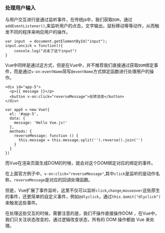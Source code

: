 ### 处理用户输入

与用户交互进行是通过监听事件，在传统js中，我们获取`DOM`，通过`addEventListener()`,来监听用户的点击，文字输出，鼠标移动等等动作，从而触发不同的程序来响应用户的操作。
```
var input  = document.getElementById("input");
input.oncick = function(){
    console.log("点击了这个input")
}
```

Vue中同样是通过这方式，但是在Vue中，并不推荐我们直接通过获取`DOM`绑定事件，而是通过`v-on:eventName`简写`@eventName`方式绑定函数进行处理用户的操作。

```
<div id="app-5">
  <p>{{ message }}</p>
  <button v-on:click="reverseMessage">反转消息</button>
</div>

var app5 = new Vue({
  el: '#app-5',
  data: {
    message: 'Hello Vue.js!'
  },
  methods: {
    reverseMessage: function () {
      this.message = this.message.split('').reverse().join('')
    }
  }
})
```
而Vue在渲染页面生成DOM的时候，就会对这个DOM绑定对应的绑定的事件。

在上面官方例子中，`v-on:click="reverseMessage"`,其中`click`是监听的是动作名称，`reverseMessage`是对应的回调处理函数。

但是，Vue扩展了事件监听，这里不仅可以监听`click`,`change`,`mouseover`这些原生的事件，还更简单的自定义事件，例如`@dlyclick`，通过`this.$emit("dlyclick")`来触发这些事件。

在处理这些交互的时候，需要注意的是，我们不操作直接操作DOM ，在Vue中，我们只关注状态改变的，通过逻辑改变状态，所有的 DOM 操作都由 Vue 来处理。

